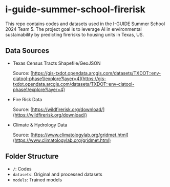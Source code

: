 # i-guide-summer-school-firerisk

This repo contains codes and datasets used in the I-GUIDE Summer School 2024 Team 5. The project goal is to leverage AI in environmental sustainability by predicting firerisks to housing units in Texas, US.

## Data Sources

- Texas Census Tracts Shapefile/GeoJSON

  Source: [https://gis-txdot.opendata.arcgis.com/datasets/TXDOT::env-ciatool-phase1/explore?layer=4](https://gis-txdot.opendata.arcgis.com/datasets/TXDOT::env-ciatool-phase1/explore?layer=4)

- Fire Risk Data
  
  Source: [https://wildfirerisk.org/download/](https://wildfirerisk.org/download/)

- Climate & Hydrology Data
  
  Source: [https://www.climatologylab.org/gridmet.html](https://www.climatologylab.org/gridmet.html)

## Folder Structure

- `/`: Codes
- `datasets`: Original and processed datasets
- `models`: Trained models